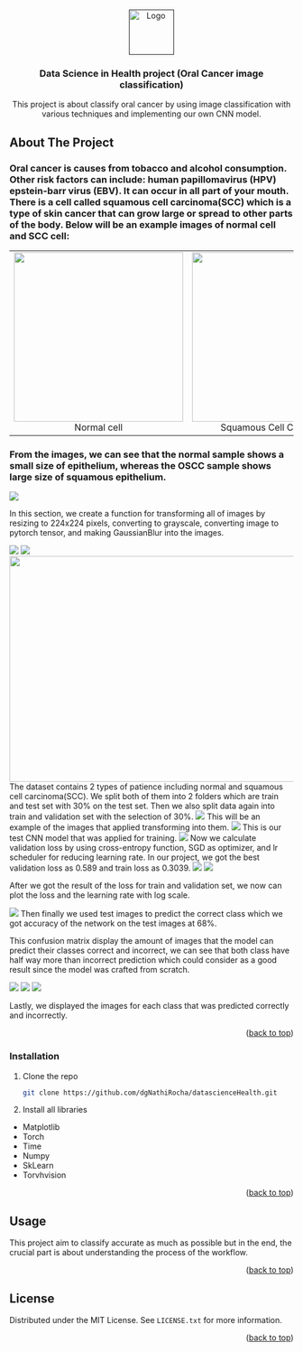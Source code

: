 
<a name="readme-top"></a>




<!-- PROJECT LOGO -->
<br />
<div align="center">
  <a href="">
    <img src="images/HiRes-7.jpeg" alt="Logo" width="80" height="80">
  </a>

<h3 align="center">Data Science in Health project (Oral Cancer image classification)</h3>

  <p align="center">
    This project is about classify oral cancer by using image classification with various techniques and implementing our own CNN model.
    <br />
    
  </p>
</div>





<!-- ABOUT THE PROJECT -->
## About The Project

### Oral cancer is causes from tobacco and alcohol consumption. Other risk factors can include: human papillomavirus (HPV) epstein-barr virus (EBV). It can occur in all part of your mouth. There is a cell called squamous cell carcinoma(SCC) which is a type of skin cancer that can grow large or spread to other parts of the body. Below will be an example images of normal cell and SCC cell:
<table>
  <tr>
    <td align="center">
      <img src="Oral Cancer/Normal/oral_normal_0008.jpg" width="300" height="300"><br>
      Normal cell
    </td>
    <td align="center">
      <img src="Oral Cancer/Squamous Cell Carcinoma/oral_scc_0024.jpg" width="300" height="300"><br>
      Squamous Cell Carcinoma
    </td>
  </tr>
</table>


### From the images, we can see that the normal sample shows a small size of epithelium, whereas the OSCC sample shows large size of squamous epithelium.



<img src="images/first.png">

In this section, we create a function for transforming all of images by resizing to 224x224 pixels, converting to grayscale, converting image to pytorch tensor, and making GaussianBlur into the images.

<img src="images/2nd.png">
<img src="images/2nd2.png">
<img src="images/2nd3.png" width="800" height="400">
The dataset contains 2 types of patience including normal and squamous cell carcinoma(SCC). We split both of them into 2 folders which are train and test set with 30% on the test set. Then we also split data again into train and validation set with the selection of 30%.

<img src="images/third.png">
This will be an example of the images that applied transforming into them.

<img src="images/fifth.png">
This is our test CNN model that was applied for training.

<img src="images/sixth.png">
Now we calculate validation loss by using cross-entropy function, SGD as optimizer, and lr scheduler for reducing learning rate. In our project, we got the best validation loss as 0.589 and train loss as 0.3039.

<img src="images/seventh.png">
<img src="images/seventh2.png">

After we got the result of the loss for train and validation set, we now can plot the loss and the learning rate with log scale.


<img src="images/output.png">
Then finally we used test images to predict the correct class which we got accuracy of the network on the test images at 68%.

This confusion matrix display the amount of images that the model can predict their classes correct and incorrect, we can see that both class have half way more than incorrect prediction which could consider as a good result since the model was crafted from scratch.

<img src="images/output2.png">
<img src="images/output3.png">
<img src="images/output4.png">

Lastly, we displayed the images for each class that was predicted correctly and incorrectly.

<p align="right">(<a href="#readme-top">back to top</a>)</p>



### Installation

1. Clone the repo
   ```sh
   git clone https://github.com/dgNathiRocha/datascienceHealth.git
   ```
2. Install all libraries
 - Matplotlib
 - Torch
 - Time
 - Numpy
 - SkLearn
 - Torvhvision

<p align="right">(<a href="#readme-top">back to top</a>)</p>



<!-- USAGE EXAMPLES -->
## Usage

This project aim to classify accurate as much as possible but in the end, the crucial part is about understanding the process of the workflow.

<p align="right">(<a href="#readme-top">back to top</a>)</p>





<!-- LICENSE -->
## License

Distributed under the MIT License. See `LICENSE.txt` for more information.

<p align="right">(<a href="#readme-top">back to top</a>)</p>



